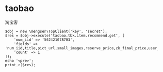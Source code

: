 # taobao
淘宝客

    $obj = new \mengsen\TopClient('key', 'secret');
    $res = $obj->execute('taobao.tbk.item.recommend.get', [
        'num_iid' => '562421078703',
        'fields' => 'num_iid,title,pict_url,small_images,reserve_price,zk_final_price,user_type,provcity,item_url',
        'count' => 1
    ]);
    echo '<pre>';
    print_r($res);
